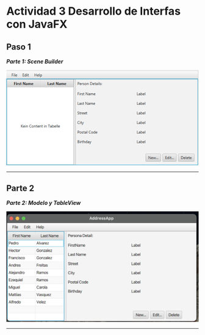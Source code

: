 # Actividad 3 Desarrollo de Interfas con JavaFX

## Paso 1

***Parte 1: Scene Builder***

![First Step!](Img_FirstStep.png "Solo mostramos el AddressApp")

_______________________________________________________________________________________________________

## Parte 2

***Parte 2: Modelo y TableView***

![Second Step!](Img_SecondStep.png "Mostramos la tabla y el contenido")

_______________________________________________________________________________________________________
